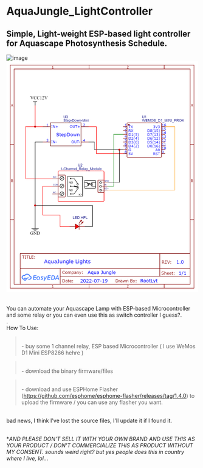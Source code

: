 # AquaJungle_LightController
## Simple, Light-weight ESP-based light controller for Aquascape Photosynthesis Schedule.

![image](https://user-images.githubusercontent.com/72824435/206025527-810b6dc4-38d9-4cc2-a72d-b700840ec8f7.png)
![image](https://github.com/rootlyt/AquaJungle_LightController/blob/main/Schematic_AquaJungleLights_2022-07-19.png)

<br />You can automate your Aquascape Lamp with ESP-based Microcontroller and some relay or you can even use this as switch controller I guess?.
<br />.
<br />How To Use:
> <br /> - buy some 1 channel relay, ESP based Microcontroller ( I use WeMos D1 Mini ESP8266 hehre )

> <br /> - download the binary firmware/files

> <br /> - download and use ESPHome Flasher (https://github.com/esphome/esphome-flasher/releases/tag/1.4.0) to upload the firmware / you can use any flasher you want.

<br />bad news, I think I've lost the source files, I'll update it if I found it.

<br />**AND PLEASE DON'T SELL IT WITH YOUR OWN BRAND AND USE THIS AS YOUR PRODUCT / DON'T COMMERCIALIZE THIS AS PRODUCT WITHOUT MY CONSENT. *sounds weird right? but yes people does this in country where I live, lol...**
